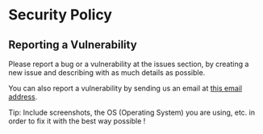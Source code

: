 # Security Policy

## Reporting a Vulnerability

Please report a bug or a vulnerability at the issues section, by creating a new issue and describing with as much details as possible.

You can also report a vulnerability by sending us an email at <a href="mailto:new92github@gmail.com">this email address</a>.

Tip: Include screenshots, the OS (Operating System) you are using, etc. in order to fix it with the best way possible !